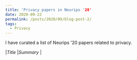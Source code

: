 ```yaml
---
title: 'Privacy papers in Neurips '20'
date: 2020-09-22
permalink: /posts/2020/09/blog-post-2/
tags:
  - Privacy
---
```


I have curated a list of Neurips '20 papers related to privacy. 

|*Title*  |*Summary*  |
<!-- |---|---|
|Private Hypothesis Selection|   |
|Differentially Private Algorithms for Learning Mixtures of Separated Gaussians   ||
|Average-Case Averages: Private Algorithms for Smooth Sensitivity and Mean Estimation||
|Generalization in Generative Adversarial Networks: A Novel Perspective from Privacy Protection||
|Differentially Private Bayesian Linear Regression||
|Minimax Optimal Estimation of Approximate Differential Privacy on Neighboring Databases||
|Locally Private Gaussian Estimation||
|Capacity Bounded Differential Privacy||
|Practical Differentially Private Top-k Selection with Pay-what-you-get Composition||
|Privacy-Preserving Classification of Personal Text Messages with Secure Multi-Party Computation||
|Efficiently Estimating Erdos-Renyi Graphs with Node Differential Privacy||
|Differentially Private Markov Chain Monte Carlo||
|Differentially Private Bagging: Improved utility and cheaper privacy than subsample-and-aggregate ||
|Oblivious Sampling Algorithms for Private Data Analysis||
|Differentially Private Anonymized Histograms||
|Facility Location Problem in Differential Privacy Model Revisited||
|Private Learning Implies Online Learning: An Efficient Reduction||
|Online Learning via the Differential Privacy Lens||
|Elliptical Perturbations for Differential Privacy||
|Limits of Private Learning with Access to Public Data||
|Private Testing of Distributions via Sample Permutations||
|Private Stochastic Convex Optimization with Optimal Rates||
|Privacy-Preserving Q-Learning with Functional Noise in Continuous Spaces||
|Privacy Amplification by Mixing and Diffusion Mechanisms||
|On Differentially Private Graph Sparsification and Applications||
|An Algorithmic Framework For Differentially Private Data Analysis on Trusted Processors||
|User-Specified Local Differential Privacy in Unconstrained Adaptive Online Learning||
|Differentially Private Covariance Estimation||
|Differentially Private Distributed Data Summarization under Covariate Shift||
|Locally Private Learning without Interaction Requires Separation||
|Differential Privacy Has Disparate Impact on Model Accuracy|| -->
